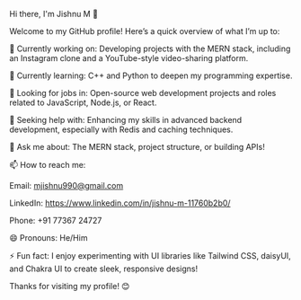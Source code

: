 Hi there, I'm Jishnu M 👋

Welcome to my GitHub profile! Here’s a quick overview of what I’m up to:

🔭 Currently working on: Developing projects with the MERN stack, including an Instagram clone and a YouTube-style video-sharing platform.

🌱 Currently learning: C++ and Python to deepen my programming expertise.

👯 Looking for jobs in: Open-source web development projects and roles related to JavaScript, Node.js, or React.

🤔 Seeking help with: Enhancing my skills in advanced backend development, especially with Redis and caching techniques.

💬 Ask me about: The MERN stack, project structure, or building APIs!

📫 How to reach me:

Email: mjishnu990@gmail.com

LinkedIn:  https://www.linkedin.com/in/jishnu-m-11760b2b0/

Phone: +91 77367 24727

😄 Pronouns: He/Him

⚡ Fun fact: I enjoy experimenting with UI libraries like Tailwind CSS, daisyUI, and Chakra UI to create sleek, responsive designs!


Thanks for visiting my profile! 😊
